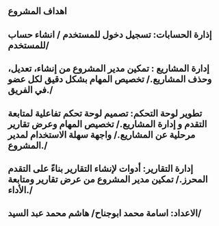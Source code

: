اهداف المشروع
------
إذارة الحسابات:
تسجيل دخول للمستخدم /
انشاء حساب للمستخدم/
---
إدارة المشاريع  :
تمكين مدير المشروع من إنشاء، تعديل، وحذف المشاريع./
تخصيص المهام بشكل دقيق لكل عضو في الفريق./
----
تطوير لوحة التحكم:
تصميم لوحة تحكم تفاعلية لمتابعة التقدم و إدارة المشاريع./
تخصيص المهام وعرض تقارير مرحلية عن المشاريع./
واجهة سهلة الاستخدام لمدير المشروع./
-----
إدارة التقارير:
 أدوات لإنشاء التقارير بناءً على التقدم المحرز./
تمكين مدير المشروع من عرض تقارير ومتابعة الأداء./
------
الاعداد:
اسامة محمد ابوجناح/
هاشم محمد عبد السيد/
---
